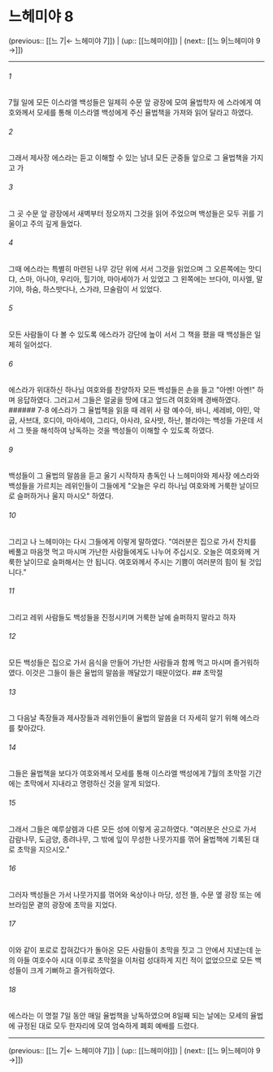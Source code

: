 # 느헤미야 8

(previous:: [[느 7|← 느헤미야 7]]) | (up:: [[느헤미야]]) | (next:: [[느 9|느헤미야 9 →]])

***




###### 1 

7월 일에 모든 이스라엘 백성들은 일제히 수문 앞 광장에 모여 율법학자 에 스라에게 여호와께서 모세를 통해 이스라엘 백성에게 주신 율법책을 가져와 읽어 달라고 하였다. 



###### 2 

그래서 제사장 에스라는 듣고 이해할 수 있는 남녀 모든 군중들 앞으로 그 율법책을 가지고 가 



###### 3 

그 곳 수문 앞 광장에서 새벽부터 정오까지 그것을 읽어 주었으며 백성들은 모두 귀를 기울이고 주의 깊게 들었다. 



###### 4 

그때 에스라는 특별히 마련된 나무 강단 위에 서서 그것을 읽었으며 그 오른쪽에는 맛디댜, 스마, 아나야, 우리아, 힐기야, 마아세야가 서 있었고 그 왼쪽에는 브다야, 미사엘, 말기야, 하숨, 하스밧다나, 스가랴, 므술람이 서 있었다. 



###### 5 

모든 사람들이 다 볼 수 있도록 에스라가 강단에 높이 서서 그 책을 폈을 때 백성들은 일제히 일어섰다. 



###### 6 

에스라가 위대하신 하나님 여호와를 찬양하자 모든 백성들은 손을 들고 "아멘! 아멘!" 하며 응답하였다. 그러고서 그들은 얼굴을 땅에 대고 엎드려 여호와께 경배하였다. ###### 7-8 에스라가 그 율법책을 읽을 때 레위 사 람 예수아, 바니, 세레뱌, 야민, 악굽, 사브대, 호디야, 마아세야, 그리다, 아사랴, 요사밧, 하난, 블라야는 백성들 가운데 서서 그 뜻을 해석하여 낭독하는 것을 백성들이 이해할 수 있도록 하였다. 



###### 9 

백성들이 그 율법의 말씀을 듣고 울기 시작하자 총독인 나 느헤미야와 제사장 에스라와 백성들을 가르치는 레위인들이 그들에게 "오늘은 우리 하나님 여호와께 거룩한 날이므로 슬퍼하거나 울지 마시오" 하였다. 



###### 10 

그리고 나 느헤미야는 다시 그들에게 이렇게 말하였다. "여러분은 집으로 가서 잔치를 베풀고 마음껏 먹고 마시며 가난한 사람들에게도 나누어 주십시오. 오늘은 여호와께 거룩한 날이므로 슬퍼해서는 안 됩니다. 여호와께서 주시는 기쁨이 여러분의 힘이 될 것입니다." 



###### 11 

그리고 레위 사람들도 백성들을 진정시키며 거룩한 날에 슬퍼하지 말라고 하자 



###### 12 

모든 백성들은 집으로 가서 음식을 만들어 가난한 사람들과 함께 먹고 마시며 즐거워하였다. 이것은 그들이 들은 율법의 말씀을 깨달았기 때문이었다. ## 초막절 



###### 13 

그 다음날 족장들과 제사장들과 레위인들이 율법의 말씀을 더 자세히 알기 위해 에스라를 찾아갔다. 



###### 14 

그들은 율법책을 보다가 여호와께서 모세를 통해 이스라엘 백성에게 7월의 초막절 기간에는 초막에서 지내라고 명령하신 것을 알게 되었다. 



###### 15 

그래서 그들은 예루살렘과 다른 모든 성에 이렇게 공고하였다. "여러분은 산으로 가서 감람나무, 도금양, 종려나무, 그 밖에 잎이 무성한 나뭇가지를 꺾어 율법책에 기록된 대로 초막을 지으시오." 



###### 16 

그러자 백성들은 가서 나뭇가지를 꺾어와 옥상이나 마당, 성전 뜰, 수문 옆 광장 또는 에브라임문 곁의 광장에 초막을 지었다. 



###### 17 

이와 같이 포로로 잡혀갔다가 돌아온 모든 사람들이 초막을 짓고 그 안에서 지냈는데 눈의 아들 여호수아 시대 이후로 초막절을 이처럼 성대하게 지킨 적이 없었으므로 모든 백성들이 크게 기뻐하고 즐거워하였다. 



###### 18 

에스라는 이 명절 7일 동안 매일 율법책을 낭독하였으며 8일째 되는 날에는 모세의 율법에 규정된 대로 모두 한자리에 모여 엄숙하게 폐회 예배를 드렸다.

***

(previous:: [[느 7|← 느헤미야 7]]) | (up:: [[느헤미야]]) | (next:: [[느 9|느헤미야 9 →]])
